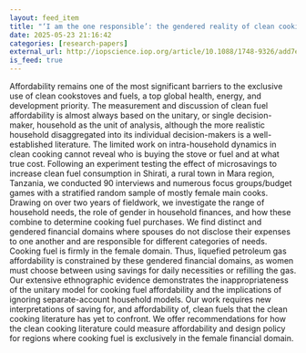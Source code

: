 ```yaml
---
layout: feed_item
title: "‘I am the one responsible’: the gendered reality of clean cooking fuel affordability in Shirati, Tanzania"
date: 2025-05-23 21:16:42
categories: [research-papers]
external_url: http://iopscience.iop.org/article/10.1088/1748-9326/add7ed
is_feed: true
---
```


Affordability remains one of the most significant barriers to the exclusive use of clean cookstoves and fuels, a top global health, energy, and development priority. The measurement and discussion of clean fuel affordability is almost always based on the unitary, or single decision-maker, household as the unit of analysis, although the more realistic household disaggregated into its individual decision-makers is a well-established literature. The limited work on intra-household dynamics in clean cooking cannot reveal who is buying the stove or fuel and at what true cost. Following an experiment testing the effect of microsavings to increase clean fuel consumption in Shirati, a rural town in Mara region, Tanzania, we conducted 90 interviews and numerous focus groups/budget games with a stratified random sample of mostly female main cooks. Drawing on over two years of fieldwork, we investigate the range of household needs, the role of gender in household finances, and how these combine to determine cooking fuel purchases. We find distinct and gendered financial domains where spouses do not disclose their expenses to one another and are responsible for different categories of needs. Cooking fuel is firmly in the female domain. Thus, liquefied petroleum gas affordability is constrained by these gendered financial domains, as women must choose between using savings for daily necessities or refilling the gas. Our extensive ethnographic evidence demonstrates the inappropriateness of the unitary model for cooking fuel affordability and the implications of ignoring separate-account household models. Our work requires new interpretations of saving for, and affordability of, clean fuels that the clean cooking literature has yet to confront. We offer recommendations for how the clean cooking literature could measure affordability and design policy for regions where cooking fuel is exclusively in the female financial domain.
